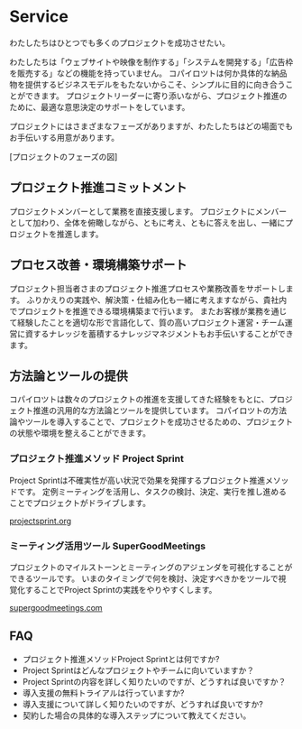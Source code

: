 # Service

わたしたちはひとつでも多くのプロジェクトを成功させたい。

わたしたちは「ウェブサイトや映像を制作する」「システムを開発する」「広告枠を販売する」などの機能を持っていません。
コパイロツトは何か具体的な納品物を提供するビジネスモデルをもたないからこそ、シンプルに目的に向き合うことができます。
プロジェクトリーダーに寄り添いながら、プロジェクト推進のために、最適な意思決定のサポートをしています。

プロジェクトにはさまざまなフェーズがありますが、わたしたちはどの場面でもお手伝いする用意があります。

[プロジェクトのフェーズの図]


## プロジェクト推進コミットメント

プロジェクトメンバーとして業務を直接支援します。
プロジェクトにメンバーとして加わり、全体を俯瞰しながら、ともに考え、ともに答えを出し、一緒にプロジェクトを推進します。

## プロセス改善・環境構築サポート

プロジェクト担当者さまのプロジェクト推進プロセスや業務改善をサポートします。
ふりかえりの実践や、解決策・仕組み化も一緒に考えますながら、貴社内でプロジェクトを推進できる環境構築まで行います。
またお客様が業務を通じて経験したことを適切な形で言語化して、質の高いプロジェクト運営・チーム運営に資するナレッジを蓄積するナレッジマネジメントもお手伝いすることができます。

## 方法論とツールの提供

コパイロツトは数々のプロジェクトの推進を支援してきた経験をもとに、プロジェクト推進の汎用的な方法論とツールを提供しています。
コパイロツトの方法論やツールを導入することで、プロジェクトを成功させるための、プロジェクトの状態や環境を整えることができます。

### プロジェクト推進メソッド Project Sprint

Project Sprintは不確実性が高い状況で効果を発揮するプロジェクト推進メソッドです。
定例ミーティングを活用し、タスクの検討、決定、実行を推し進めることでプロジェクトがドライブします。

[projectsprint.org](projectsprint.org)

### ミーティング活用ツール SuperGoodMeetings

プロジェクトのマイルストーンとミーティングのアジェンダを可視化することができるツールです。
いまのタイミングで何を検討、決定すべきかをツールで視覚化することでProject Sprintの実践をやりやすくします。

[supergoodmeetings.com](supergoodmeetings.com)


## FAQ

- プロジェクト推進メソッドProject Sprintとは何ですか?
- Project Sprintはどんなプロジェクトやチームに向いていますか？
- Project Sprintの内容を詳しく知りたいのですが、どうすれば良いですか？
- 導入支援の無料トライアルは行っていますか?
- 導入支援について詳しく知りたいのですが、どうすれば良いですか?
- 契約した場合の具体的な導入ステップについて教えてください。
